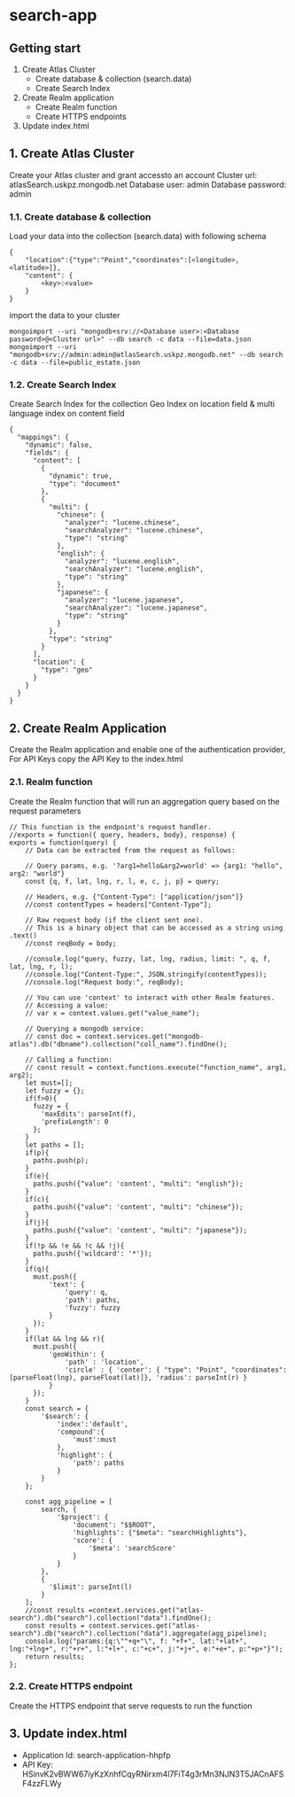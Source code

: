 # search-app
## Getting start

1. Create Atlas Cluster
   - Create database & collection (search.data)
   - Create Search Index
2. Create Realm application
   - Create Realm function
   - Create HTTPS endpoints
3. Update index.html

## 1. Create Atlas Cluster
Create your Atlas cluster and grant accessto an account
Cluster url: atlasSearch.uskpz.mongodb.net
Database user: admin
Database password: admin

### 1.1. Create database & collection
Load your data into the collection (search.data) with following schema
```
{
    "location":{"type":"Point","coordinates":[<longitude>,<latitude>]}, 
    "content": {
        <key>:<value>
    }
}
```
import the data to your cluster
```
mongoimport --uri "mongodb+srv://<Database user>:<Database password>@<Cluster url>" --db search -c data --file=data.json
mongoimport --uri "mongodb+srv://admin:admin@atlasSearch.uskpz.mongodb.net" --db search -c data --file=public_estate.json
```
### 1.2. Create Search Index
Create Search Index for the collection
Geo Index on location field & multi language index on content field
```
{
  "mappings": {
    "dynamic": false,
    "fields": {
      "content": [
        {
          "dynamic": true,
          "type": "document"
        },
        {
          "multi": {
            "chinese": {
              "analyzer": "lucene.chinese",
              "searchAnalyzer": "lucene.chinese",
              "type": "string"
            },
            "english": {
              "analyzer": "lucene.english",
              "searchAnalyzer": "lucene.english",
              "type": "string"
            },
            "japanese": {
              "analyzer": "lucene.japanese",
              "searchAnalyzer": "lucene.japanese",
              "type": "string"
            }
          },
          "type": "string"
        }
      ],
      "location": {
        "type": "geo"
      }
    }
  }
}
```
## 2. Create Realm Application
Create the Realm application and enable one of the authentication provider, 
For API Keys copy the API Key to the index.html

### 2.1. Realm function
Create the Realm function that will run an aggregation query based on the request parameters
```
// This function is the endpoint's request handler.
//exports = function({ query, headers, body}, response) {
exports = function(query) {
    // Data can be extracted from the request as follows:

    // Query params, e.g. '?arg1=hello&arg2=world' => {arg1: "hello", arg2: "world"}
    const {q, f, lat, lng, r, l, e, c, j, p} = query;

    // Headers, e.g. {"Content-Type": ["application/json"]}
    //const contentTypes = headers["Content-Type"];

    // Raw request body (if the client sent one).
    // This is a binary object that can be accessed as a string using .text()
    //const reqBody = body;

    //console.log("query, fuzzy, lat, lng, radius, limit: ", q, f, lat, lng, r, l);
    //console.log("Content-Type:", JSON.stringify(contentTypes));
    //console.log("Request body:", reqBody);
    
    // You can use 'context' to interact with other Realm features.
    // Accessing a value:
    // var x = context.values.get("value_name");

    // Querying a mongodb service:
    // const doc = context.services.get("mongodb-atlas").db("dbname").collection("coll_name").findOne();

    // Calling a function:
    // const result = context.functions.execute("function_name", arg1, arg2);
    let must=[];
    let fuzzy = {};
    if(f>0){
      fuzzy = {
        'maxEdits': parseInt(f),
        'prefixLength': 0
      };
    }
    let paths = [];
    if(p){
      paths.push(p);
    }
    if(e){
      paths.push({"value": 'content', "multi": "english"});
    }
    if(c){
      paths.push({"value": 'content', "multi": "chinese"});
    }
    if(j){
      paths.push({"value": 'content', "multi": "japanese"});
    }
    if(!p && !e && !c && !j){
      paths.push({'wildcard': '*'});
    }
    if(q){
      must.push({
          'text': {
              'query': q,
              'path': paths,
              'fuzzy': fuzzy
          }
      });
    }
    if(lat && lng && r){
      must.push({
          'geoWithin': { 
              'path' : 'location',
              'circle' : { 'center': { "type": "Point", "coordinates": [parseFloat(lng), parseFloat(lat)]}, 'radius': parseInt(r) }
          }
      });
    }
    const search = {
        '$search': {
            'index':'default',
            'compound':{
                'must':must
            },
            'highlight': { 
                'path': paths
            }
        }
    };
    
    const agg_pipeline = [
        search, {
            '$project': {
                'document': "$$ROOT",
                'highlights': {"$meta": "searchHighlights"},
                'score': {
                    '$meta': 'searchScore'
                }
            }
        },
        {
          '$limit': parseInt(l)
        }
    ];
    //const results =context.services.get("atlas-search").db("search").collection("data").findOne();
    const results = context.services.get("atlas-search").db("search").collection("data").aggregate(agg_pipeline);
    console.log("params:{q:\""+q+"\", f: "+f+", lat:"+lat+", lng:"+lng+", r:"+r+", l:"+l+", c:"+c+", j:"+j+", e:"+e+", p:"+p+"}");
    return results; 
};
```
### 2.2. Create HTTPS endpoint
Create the HTTPS endpoint that serve requests to run the function

## 3. Update index.html

- Application Id: search-application-hhpfp
- API Key: HSinvK2vBWW67iyKzXnhfCqyRNirxm4l7FiT4g3rMn3NJN3T5JACnAFSF4zzFLWy
